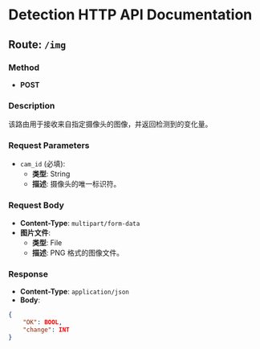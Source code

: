 # Detection HTTP API Documentation

## Route: `/img`

### Method
- **POST**

### Description
该路由用于接收来自指定摄像头的图像，并返回检测到的变化量。

### Request Parameters
- `cam_id` (必填): 
  - **类型**: String
  - **描述**: 摄像头的唯一标识符。

### Request Body
- **Content-Type**: `multipart/form-data`
- **图片文件**: 
  - **类型**: File
  - **描述**: PNG 格式的图像文件。

### Response
- **Content-Type**: `application/json`
- **Body**: 
```json
{
    "OK": BOOL,
    "change": INT
}
